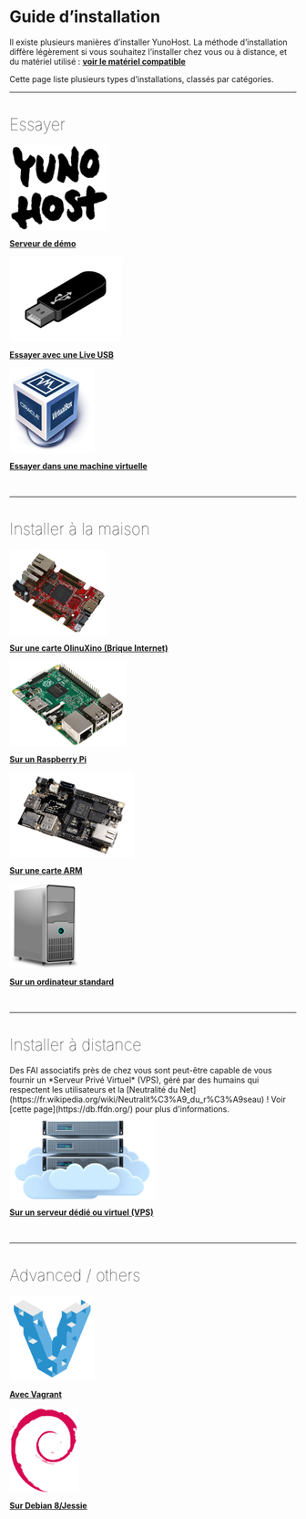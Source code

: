 # Guide d’installation

Il existe plusieurs manières d’installer YunoHost. La méthode d’installation diffère légèrement si vous souhaitez l’installer chez vous ou à distance, et du matériel utilisé : **[voir le matériel compatible](/hardware_fr)**

Cette page liste plusieurs types d’installations, classés par catégories.

---

<h1 style="font-weight: 100">Essayer</h1>

<div class="row">

<div class="col col-md-3 text-center">
<a href="/try_fr"><img height=150 src="/images/logo.png" style="vertical-align:bottom"><b><p>Serveur de démo</p></b></a>
</div>

<div class="col col-md-3 text-center">
<a href="/try_at_home_fr"><img src="/images/usb_key.png" height=150 style="vertical-align:bottom"><b><p>Essayer avec une Live USB</p></b></a>
</div>

<div class="col col-md-3 text-center">
<a href="/install_on_virtualbox_fr"><img src="/images/virtualbox.png" height=150 style="vertical-align:bottom"><b><p>Essayer dans une machine virtuelle</p></b></a>
</div>

</div>

<br>

---

<h1 style="font-weight: 100">Installer à la maison</h1>

<div class="row">

<div class="col col-md-3 text-center">
<a href="/installation_brique_fr"><img src="/images/olinuxino.jpg" height=150 style="vertical-align:bottom"><b><p>Sur une carte OlinuXino (Brique Internet)</p></b></a>
</div>

<div class="col col-md-3 text-center">
<a href="/install_on_raspberry_fr"><img src="/images/raspberrypi.jpg" height=150 style="vertical-align:bottom"><b><p>Sur un Raspberry Pi</p></b></a>
</div>

<div class="col col-md-3 text-center">
<a href="/install_on_arm_board_fr"><img src="/images/cubieboard2.png" height=150 style="vertical-align:bottom"><b><p>Sur une carte ARM</p></b></a>
</div>

<div class="col col-md-3 text-center">
<a href="/install_iso_fr"><img src="/images/computer.png" height=150 style="vertical-align:bottom"><b><p>Sur un ordinateur standard</p></b></a>
</div>

</div>

<br>

---

<h1 style="font-weight: 100">Installer à distance</h1>

<div class="alert alert-info" markdown="1">
<span class="glyphicon glyphicon-heart"></span> Des FAI associatifs près de chez vous sont peut-être capable de vous fournir un *Serveur Privé Virtuel* (VPS), géré par des humains qui respectent les utilisateurs et la [Neutralité du Net](https://fr.wikipedia.org/wiki/Neutralit%C3%A9_du_r%C3%A9seau) ! Voir [cette page](https://db.ffdn.org/) pour plus d'informations.
</div>

<div class="row">

<div class="block-center text-center">
<a href="/install_on_vps_fr"><img src="/images/vps.png" height=150 style="vertical-align:bottom; text-align:center"><b><p>Sur un serveur dédié ou virtuel (VPS)</p></b></a>
</div>

</div>

<br>

---

<h1 style="font-weight: 100">Advanced / others</h1>

<div class="row">

<div class="col col-md-3 text-center">
<a href="/vagrant_fr"><img src="/images/vagrant.png" height=150 style="vertical-align:bottom"><b><p>Avec Vagrant</p></b></a>
</div>

<div class="col col-md-3 text-center">
<a href="/install_on_debian_fr"><img height=150 src="/images/debian-logo.png" style="vertical-align:bottom">
<b><p>Sur Debian 8/Jessie</p></b></a>
</div>

</div>
